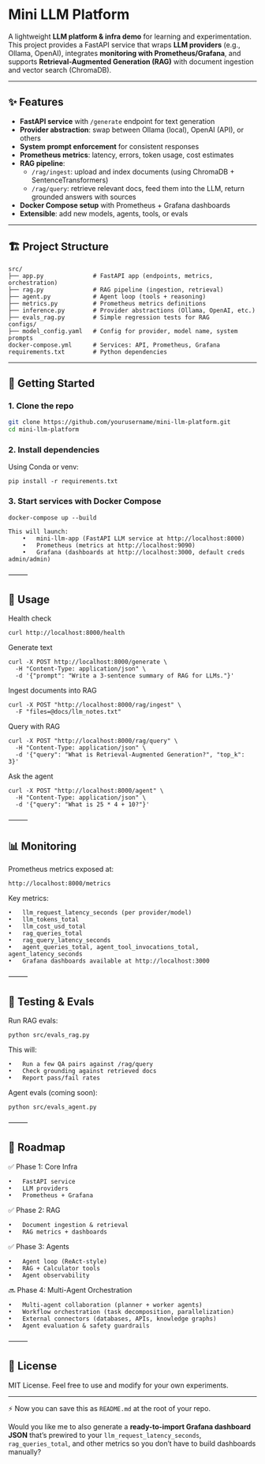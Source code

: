# Mini LLM Platform

A lightweight **LLM platform & infra demo** for learning and experimentation.  
This project provides a FastAPI service that wraps **LLM providers** (e.g., Ollama, OpenAI), integrates **monitoring with Prometheus/Grafana**, and supports **Retrieval-Augmented Generation (RAG)** with document ingestion and vector search (ChromaDB).

---

## ✨ Features

- **FastAPI service** with `/generate` endpoint for text generation  
- **Provider abstraction**: swap between Ollama (local), OpenAI (API), or others  
- **System prompt enforcement** for consistent responses  
- **Prometheus metrics**: latency, errors, token usage, cost estimates  
- **RAG pipeline**:  
  - `/rag/ingest`: upload and index documents (using ChromaDB + SentenceTransformers)  
  - `/rag/query`: retrieve relevant docs, feed them into the LLM, return grounded answers with sources  
- **Docker Compose setup** with Prometheus + Grafana dashboards  
- **Extensible**: add new models, agents, tools, or evals  

---

## 🏗 Project Structure
```
src/
├── app.py              # FastAPI app (endpoints, metrics, orchestration)
├── rag.py              # RAG pipeline (ingestion, retrieval)
├── agent.py            # Agent loop (tools + reasoning)
├── metrics.py          # Prometheus metrics definitions
├── inference.py        # Provider abstractions (Ollama, OpenAI, etc.)
├── evals_rag.py        # Simple regression tests for RAG
configs/
├── model_config.yaml   # Config for provider, model name, system prompts
docker-compose.yml      # Services: API, Prometheus, Grafana
requirements.txt        # Python dependencies
```
---

## 🚀 Getting Started

### 1. Clone the repo
```bash
git clone https://github.com/yourusername/mini-llm-platform.git
cd mini-llm-platform
```

### 2. Install dependencies

Using Conda or venv:
```
pip install -r requirements.txt
```

### 3. Start services with Docker Compose
```
docker-compose up --build
```
```
This will launch:
	•	mini-llm-app (FastAPI LLM service at http://localhost:8000)
	•	Prometheus (metrics at http://localhost:9090)
	•	Grafana (dashboards at http://localhost:3000, default creds admin/admin)
```
⸻

## 🔧 Usage

Health check
```
curl http://localhost:8000/health
```
Generate text
```
curl -X POST http://localhost:8000/generate \
  -H "Content-Type: application/json" \
  -d '{"prompt": "Write a 3-sentence summary of RAG for LLMs."}'
```
Ingest documents into RAG
```
curl -X POST "http://localhost:8000/rag/ingest" \
  -F "files=@docs/llm_notes.txt"
```
Query with RAG
```
curl -X POST "http://localhost:8000/rag/query" \
  -H "Content-Type: application/json" \
  -d '{"query": "What is Retrieval-Augmented Generation?", "top_k": 3}'
```
Ask the agent
```
curl -X POST "http://localhost:8000/agent" \
  -H "Content-Type: application/json" \
  -d '{"query": "What is 25 * 4 + 10?"}'
```
⸻

## 📊 Monitoring
Prometheus metrics exposed at:
```
http://localhost:8000/metrics
```

Key metrics:

	•	llm_request_latency_seconds (per provider/model)
	•	llm_tokens_total
	•	llm_cost_usd_total
	•	rag_queries_total
	•	rag_query_latency_seconds
    •	agent_queries_total, agent_tool_invocations_total, agent_latency_seconds
	•	Grafana dashboards available at http://localhost:3000

⸻

## 🧪 Testing & Evals

Run RAG evals:
```
python src/evals_rag.py
```
This will:

	•	Run a few QA pairs against /rag/query
	•	Check grounding against retrieved docs
	•	Report pass/fail rates

Agent evals (coming soon):
```
python src/evals_agent.py
```

⸻

## 🔮 Roadmap
✅ Phase 1: Core Infra

	•	FastAPI service
	•	LLM providers
	•	Prometheus + Grafana

✅ Phase 2: RAG

	•	Document ingestion & retrieval
	•	RAG metrics + dashboards

✅ Phase 3: Agents

	•	Agent loop (ReAct-style)
	•	RAG + Calculator tools
	•	Agent observability

🔜 Phase 4: Multi-Agent Orchestration

	•	Multi-agent collaboration (planner + worker agents)
	•	Workflow orchestration (task decomposition, parallelization)
	•	External connectors (databases, APIs, knowledge graphs)
	•	Agent evaluation & safety guardrails
⸻

## 📜 License

MIT License. Feel free to use and modify for your own experiments.

---

⚡ Now you can save this as `README.md` at the root of your repo.  

Would you like me to also generate a **ready-to-import Grafana dashboard JSON** that’s prewired to your `llm_request_latency_seconds`, `rag_queries_total`, and other metrics so you don’t have to build dashboards manually?